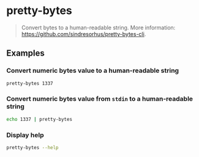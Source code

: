 # pretty-bytes

> Convert bytes to a human-readable string. More information: <https://github.com/sindresorhus/pretty-bytes-cli>.

## Examples

### Convert numeric bytes value to a human-readable string

```bash
pretty-bytes 1337
```

### Convert numeric bytes value from `stdin` to a human-readable string

```bash
echo 1337 | pretty-bytes
```

### Display help

```bash
pretty-bytes --help
```
